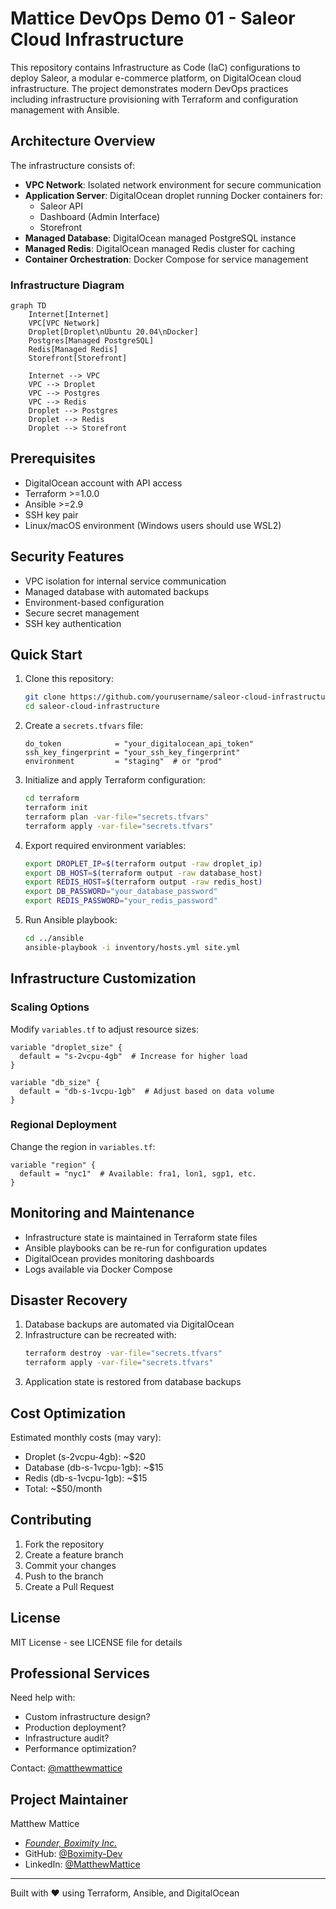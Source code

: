 # Mattice DevOps Demo 01 - Saleor Cloud Infrastructure

This repository contains Infrastructure as Code (IaC) configurations to deploy Saleor, a modular e-commerce platform, on DigitalOcean cloud infrastructure. The project demonstrates modern DevOps practices including infrastructure provisioning with Terraform and configuration management with Ansible.

## Architecture Overview

The infrastructure consists of:

- **VPC Network**: Isolated network environment for secure communication
- **Application Server**: DigitalOcean droplet running Docker containers for:
  - Saleor API
  - Dashboard (Admin Interface)
  - Storefront
- **Managed Database**: DigitalOcean managed PostgreSQL instance
- **Managed Redis**: DigitalOcean managed Redis cluster for caching
- **Container Orchestration**: Docker Compose for service management

### Infrastructure Diagram

```mermaid
graph TD
    Internet[Internet]
    VPC[VPC Network]
    Droplet[Droplet\nUbuntu 20.04\nDocker]
    Postgres[Managed PostgreSQL]
    Redis[Managed Redis]
    Storefront[Storefront]

    Internet --> VPC
    VPC --> Droplet
    VPC --> Postgres
    VPC --> Redis
    Droplet --> Postgres
    Droplet --> Redis
    Droplet --> Storefront
```

## Prerequisites

- DigitalOcean account with API access
- Terraform >=1.0.0
- Ansible >=2.9
- SSH key pair
- Linux/macOS environment (Windows users should use WSL2)

## Security Features

- VPC isolation for internal service communication
- Managed database with automated backups
- Environment-based configuration
- Secure secret management
- SSH key authentication

## Quick Start

1. Clone this repository:
   ```bash
   git clone https://github.com/yourusername/saleor-cloud-infrastructure.git
   cd saleor-cloud-infrastructure
   ```

2. Create a `secrets.tfvars` file:
   ```hcl
   do_token            = "your_digitalocean_api_token"
   ssh_key_fingerprint = "your_ssh_key_fingerprint"
   environment         = "staging"  # or "prod"
   ```

3. Initialize and apply Terraform configuration:
   ```bash
   cd terraform
   terraform init
   terraform plan -var-file="secrets.tfvars"
   terraform apply -var-file="secrets.tfvars"
   ```

4. Export required environment variables:
   ```bash
   export DROPLET_IP=$(terraform output -raw droplet_ip)
   export DB_HOST=$(terraform output -raw database_host)
   export REDIS_HOST=$(terraform output -raw redis_host)
   export DB_PASSWORD="your_database_password"
   export REDIS_PASSWORD="your_redis_password"
   ```

5. Run Ansible playbook:
   ```bash
   cd ../ansible
   ansible-playbook -i inventory/hosts.yml site.yml
   ```

## Infrastructure Customization

### Scaling Options

Modify `variables.tf` to adjust resource sizes:
```hcl
variable "droplet_size" {
  default = "s-2vcpu-4gb"  # Increase for higher load
}

variable "db_size" {
  default = "db-s-1vcpu-1gb"  # Adjust based on data volume
}
```

### Regional Deployment

Change the region in `variables.tf`:
```hcl
variable "region" {
  default = "nyc1"  # Available: fra1, lon1, sgp1, etc.
}
```

## Monitoring and Maintenance

- Infrastructure state is maintained in Terraform state files
- Ansible playbooks can be re-run for configuration updates
- DigitalOcean provides monitoring dashboards
- Logs available via Docker Compose

## Disaster Recovery

1. Database backups are automated via DigitalOcean
2. Infrastructure can be recreated with:
   ```bash
   terraform destroy -var-file="secrets.tfvars"
   terraform apply -var-file="secrets.tfvars"
   ```
3. Application state is restored from database backups

## Cost Optimization

Estimated monthly costs (may vary):
- Droplet (s-2vcpu-4gb): ~$20
- Database (db-s-1vcpu-1gb): ~$15
- Redis (db-s-1vcpu-1gb): ~$15
- Total: ~$50/month

## Contributing

1. Fork the repository
2. Create a feature branch
3. Commit your changes
4. Push to the branch
5. Create a Pull Request

## License

MIT License - see LICENSE file for details

## Professional Services

Need help with:
- Custom infrastructure design?
- Production deployment?
- Infrastructure audit?
- Performance optimization?

Contact: [@matthewmattice](mailto:matticem@boximity.ca)

## Project Maintainer

Matthew Mattice
- [*Founder, Boximity Inc.*](www.boximity.ca)
- GitHub: [@Boximity-Dev](https://github.com/Boximity-Dev)
- LinkedIn: [@MatthewMattice](https://www.linkedin.com/in/matthewmattice/)

---
Built with ❤️ using Terraform, Ansible, and DigitalOcean